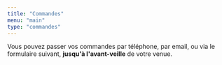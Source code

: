 ```yaml
---
title: "Commandes"
menu: "main"
type: "commandes"
---
```


Vous pouvez passer vos commandes par téléphone, par email, ou via le formulaire
suivant, **jusqu'à l'avant-veille** de votre venue.
